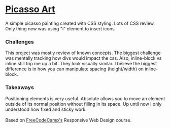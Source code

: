 <h1><a href="https://zacharyjpeter.github.io/FCC-Picasso">Picasso Art</a></h1>
A simple picasso painting created with CSS styling. Lots of CSS review. Only thing new was using "i" element to insert icons.
<br>
<h3>Challenges</h3>
This project was mostly review of known concepts. The biggest challenge was mentally tracking how divs would impact the css. Also, inline-block vs inline still trip me up a bit. They look visually similar. I believe the biggest difference is in how you can manipulate spacing (height/width) on inline-block.
<br>
<h3>Takeaways</h3>
Positioning elements is very useful. Absolute allows you to move an element outside of its normal position without filling in its space. Up until now I only understood how fixed and sticky work.
<br>
<br>
Based on <a href="https://www.freecodecamp.org">FreeCodeCamp's</a> Responsive Web Design course.
